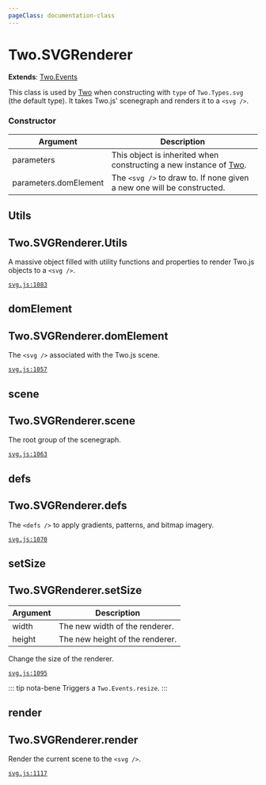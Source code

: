 ```yaml
---
pageClass: documentation-class
---
```


# Two.SVGRenderer


<div class="extends">

__Extends__: [Two.Events](/documentation/events/)

</div>


This class is used by [Two](/documentation/) when constructing with `type` of `Two.Types.svg` (the default type). It takes Two.js' scenegraph and renders it to a `<svg />`.


<div class="meta">
  <custom-button text="Source" type="source" href="https://github.com/jonobr1/two.js/blob/dev/C:\Users\pures\Jono\two-js\src\renderers/svg.js" />
</div>



### Constructor


| Argument | Description |
| ---- | ----------- |
|  parameters  | This object is inherited when constructing a new instance of [Two](/documentation/). |
|  parameters.domElement  | The `<svg />` to draw to. If none given a new one will be constructed. |



<div class="static member ">

## Utils

<h2 class="longname" aria-hidden="true"><span class="prefix">Two.SVGRenderer.</span><span class="shortname">Utils</span></h2>










<div class="properties">

A massive object filled with utility functions and properties to render Two.js objects to a `<svg />`.

</div>








<div class="meta">

  [`svg.js:1083`](https://github.com/jonobr1/two.js/blob/dev/C:\Users\pures\Jono\two-js\src\renderers/svg.js#L1083)

</div>






</div>



<div class="instance member ">

## domElement

<h2 class="longname" aria-hidden="true"><span class="prefix">Two.SVGRenderer.</span><span class="shortname">domElement</span></h2>










<div class="properties">

The `<svg />` associated with the Two.js scene.

</div>








<div class="meta">

  [`svg.js:1057`](https://github.com/jonobr1/two.js/blob/dev/C:\Users\pures\Jono\two-js\src\renderers/svg.js#L1057)

</div>






</div>



<div class="instance member ">

## scene

<h2 class="longname" aria-hidden="true"><span class="prefix">Two.SVGRenderer.</span><span class="shortname">scene</span></h2>










<div class="properties">

The root group of the scenegraph.

</div>








<div class="meta">

  [`svg.js:1063`](https://github.com/jonobr1/two.js/blob/dev/C:\Users\pures\Jono\two-js\src\renderers/svg.js#L1063)

</div>






</div>



<div class="instance member ">

## defs

<h2 class="longname" aria-hidden="true"><span class="prefix">Two.SVGRenderer.</span><span class="shortname">defs</span></h2>










<div class="properties">

The `<defs />` to apply gradients, patterns, and bitmap imagery.

</div>








<div class="meta">

  [`svg.js:1070`](https://github.com/jonobr1/two.js/blob/dev/C:\Users\pures\Jono\two-js\src\renderers/svg.js#L1070)

</div>






</div>



<div class="instance function ">

## setSize

<h2 class="longname" aria-hidden="true"><span class="prefix">Two.SVGRenderer.</span><span class="shortname">setSize</span></h2>












<div class="params">

| Argument | Description |
| ---- | ----------- |
|  width  | The new width of the renderer. |
|  height  | The new height of the renderer. |
</div>




<div class="description">

Change the size of the renderer.

</div>



<div class="meta">

  [`svg.js:1095`](https://github.com/jonobr1/two.js/blob/dev/C:\Users\pures\Jono\two-js\src\renderers/svg.js#L1095)

</div>



<div class="tags">


::: tip nota-bene
Triggers a `Two.Events.resize`.
:::


</div>




</div>



<div class="instance function ">

## render

<h2 class="longname" aria-hidden="true"><span class="prefix">Two.SVGRenderer.</span><span class="shortname">render</span></h2>















<div class="description">

Render the current scene to the `<svg />`.

</div>



<div class="meta">

  [`svg.js:1117`](https://github.com/jonobr1/two.js/blob/dev/C:\Users\pures\Jono\two-js\src\renderers/svg.js#L1117)

</div>






</div>


